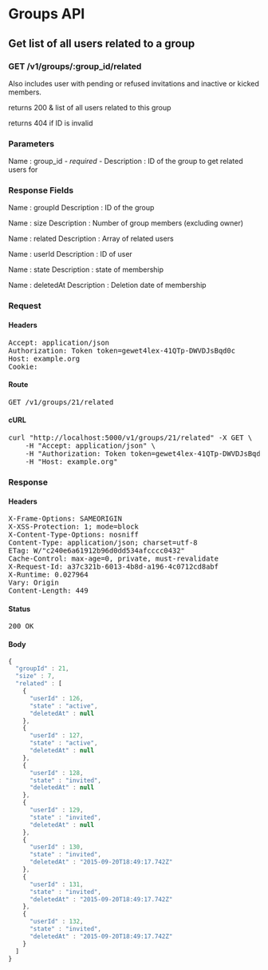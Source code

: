 # Groups API

## Get list of all users related to a group

### GET /v1/groups/:group_id/related

Also includes user with pending or refused invitations and inactive or kicked members.

returns 200 &amp; list of all users related to this group

returns 404 if ID is invalid

### Parameters

Name : group_id *- required -*
Description : ID of the group to get related users for


### Response Fields

Name : groupId
Description : ID of the group

Name : size
Description : Number of group members (excluding owner)

Name : related
Description : Array of related users

Name : userId
Description : ID of user

Name : state
Description : state of membership

Name : deletedAt
Description : Deletion date of membership

### Request

#### Headers

<pre>Accept: application/json
Authorization: Token token=gewet4lex-41QTp-DWVDJsBqd0c
Host: example.org
Cookie: </pre>

#### Route

<pre>GET /v1/groups/21/related</pre>

#### cURL

<pre class="request">curl &quot;http://localhost:5000/v1/groups/21/related&quot; -X GET \
	-H &quot;Accept: application/json&quot; \
	-H &quot;Authorization: Token token=gewet4lex-41QTp-DWVDJsBqd0c&quot; \
	-H &quot;Host: example.org&quot;</pre>

### Response

#### Headers

<pre>X-Frame-Options: SAMEORIGIN
X-XSS-Protection: 1; mode=block
X-Content-Type-Options: nosniff
Content-Type: application/json; charset=utf-8
ETag: W/&quot;c240e6a61912b96d0dd534afcccc0432&quot;
Cache-Control: max-age=0, private, must-revalidate
X-Request-Id: a37c321b-6013-4b8d-a196-4c0712cd8abf
X-Runtime: 0.027964
Vary: Origin
Content-Length: 449</pre>

#### Status

<pre>200 OK</pre>

#### Body

```javascript
{
  "groupId" : 21,
  "size" : 7,
  "related" : [
    {
      "userId" : 126,
      "state" : "active",
      "deletedAt" : null
    },
    {
      "userId" : 127,
      "state" : "active",
      "deletedAt" : null
    },
    {
      "userId" : 128,
      "state" : "invited",
      "deletedAt" : null
    },
    {
      "userId" : 129,
      "state" : "invited",
      "deletedAt" : null
    },
    {
      "userId" : 130,
      "state" : "invited",
      "deletedAt" : "2015-09-20T18:49:17.742Z"
    },
    {
      "userId" : 131,
      "state" : "invited",
      "deletedAt" : "2015-09-20T18:49:17.742Z"
    },
    {
      "userId" : 132,
      "state" : "invited",
      "deletedAt" : "2015-09-20T18:49:17.742Z"
    }
  ]
}
```
